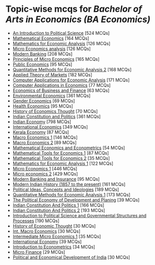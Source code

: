 # Topic-wise mcqs for *Bachelor of Arts in Economics (BA Economics)*

- [An Introduction to Political Science](https://mcqmate.com/topic/an-introduction-to-political-science) [524 MCQs]
- [Mathematical Economics](https://mcqmate.com/topic/mathematical-economics) [164 MCQs]
- [Mathematics for Economic Analysis](https://mcqmate.com/topic/mathematics-for-economic-analysis) [126 MCQs]
- [Micro Economics analysis](https://mcqmate.com/topic/micro-economics-analysis) [126 MCQs]
- [Modern Banking](https://mcqmate.com/topic/modern-banking) [208 MCQs]
- [Principles of Micro Economics](https://mcqmate.com/topic/principles-of-micro-economics) [165 MCQs]
- [Public Economics](https://mcqmate.com/topic/public-economics) [95 MCQs]
- [Quantitative Methods for Economic Analysis 2](https://mcqmate.com/topic/quantitative-methods-for-economic-analysis-ii) [168 MCQs]
- [Applied Theory of Markets](https://mcqmate.com/topic/applied-theory-of-markets) [182 MCQs]
- [Computer Applications for Economic Analysis](https://mcqmate.com/topic/computer-applications-for-economic-analysis) [171 MCQs]
- [Computer Applications in Economics](https://mcqmate.com/topic/computer-applications-in-economics) [77 MCQs]
- [Economics of Business and Finance](https://mcqmate.com/topic/economics-of-business-and-finance) [63 MCQs]
- [Environmental Economics](https://mcqmate.com/topic/environmental-economics) [361 MCQs]
- [Gender Economics](https://mcqmate.com/topic/gender-economics) [69 MCQs]
- [Health Economics](https://mcqmate.com/topic/health-economics) [95 MCQs]
- [History of Economics Thought](https://mcqmate.com/topic/history-of-economics-thought) [70 MCQs]
- [Indian Constitution and Politics](https://mcqmate.com/topic/indian-constitution-and-politics) [361 MCQs]
- [Indian Economy](https://mcqmate.com/topic/indian-economy) [798 MCQs]
- [International Economics](https://mcqmate.com/topic/international-economics) [349 MCQs]
- [Kerala Economy](https://mcqmate.com/topic/kerala-economy) [87 MCQs]
- [Macro Economics 1](https://mcqmate.com/topic/macro-economics-1) [146 MCQs]
- [Macro Economics 2](https://mcqmate.com/topic/macro-economics-2) [89 MCQs]
- [Mathematical Economics and Econometrics](https://mcqmate.com/topic/mathematical-economics-and-econometrics) [54 MCQs]
- [Mathematical Tools for Economics 1](https://mcqmate.com/topic/mathematical-tools-for-economics-1) [87 MCQs]
- [Mathematical Tools for Economics 2](https://mcqmate.com/topic/mathematical-tools-for-economics-2) [35 MCQs]
- [Mathematics for Economic Analysis 1](https://mcqmate.com/topic/mathematics-for-economic-analysis-1) [122 MCQs]
- [Micro Economics 1](https://mcqmate.com/topic/micro-economics-1) [446 MCQs]
- [Micro economics 2](https://mcqmate.com/topic/micro-economics-2) [429 MCQs]
- [Modern Banking and Insurance](https://mcqmate.com/topic/modern-banking-and-insurance) [95 MCQs]
- [Modern Indian History \(1857 to the present\)](https://mcqmate.com/topic/modern-indian-history-1857-to-the-present) [161 MCQs]
- [Political Ideas, Concepts and Ideologies](https://mcqmate.com/topic/political-ideas-concepts-and-ideologies) [189 MCQs]
- [Quantitative Methods for Economic Analysis 1](https://mcqmate.com/topic/quantitative-methods-for-economic-analysis-1) [173 MCQs]
- [The Political Economy of Development and Planing](https://mcqmate.com/topic/the-political-economy-of-development-and-planing) [39 MCQs]
- [Indian Constitution And Politics 1](https://mcqmate.com/topic/indian-constitution-and-politics-1) [166 MCQs]
- [Indian Constitution And Politics 2](https://mcqmate.com/topic/indian-constitution-and-politics-2) [193 MCQs]
- [Introduction to Political Science and Governmental Structures and Processes](https://mcqmate.com/topic/introduction-to-political-science-and-governmental-structures-and-processes) [190 MCQs]
- [History of Economic Thought](https://mcqmate.com/topic/history-of-economic-thought) [30 MCQs]
- [Int\. Macro Economics](https://mcqmate.com/topic/int-macro-economics) [30 MCQs]
- [Intermediate Micro Economics 1](https://mcqmate.com/topic/intermediate-micro-economics-1) [35 MCQs]
- [International Economy](https://mcqmate.com/topic/international-economy) [39 MCQs]
- [Introduction to Econometrics](https://mcqmate.com/topic/introduction-to-econometrics) [34 MCQs]
- [Micro Finance](https://mcqmate.com/topic/micro-finance) [29 MCQs]
- [Political and Economical Development of India](https://mcqmate.com/topic/political-and-economical-development-of-india) [30 MCQs]
